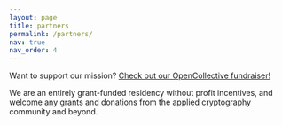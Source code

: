 ```yaml
---
layout: page
title: partners
permalink: /partners/
nav: true
nav_order: 4
---
```


Want to support our mission? [Check out our OpenCollective fundraiser!](https://opencollective.com/community-privacy)

We are an entirely grant-funded residency without profit incentives, and welcome any grants and donations from the applied cryptography community and beyond. 

<!-- We have 3 different sponsor tiers outlined below. Note that any contributors will automatically receive the benefits of being a Community Ally.

#### <$5k – Community Ally

- Acknowledgement on website
- Progress updates
- Invitation to community events

#### $5-10k – Privacy Advocate

- Acknowledgement on website + github repos
- Progress updates
- Priority access to residency materials and outputs
- Invitation to community events

#### $10k+ – Privacy Vanguard

- Acknowledgement on website + github repos + community events
  with sponsor logo displayed
- Progress updates
- Priority access to residency materials and outputs
- Custom workshop and/or technical support
- Sponsor-only Q&A session
- Invitation to community events


-->
